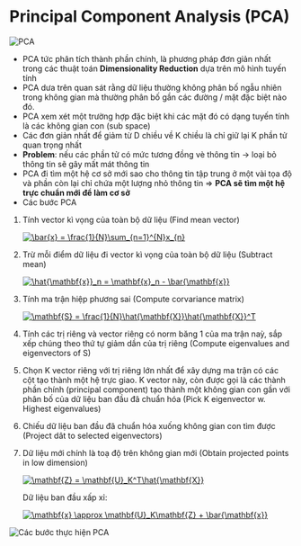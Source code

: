 # Principal Component Analysis (PCA)
![PCA](https://chrisalbon.com/images/machine_learning_flashcards/Principal_Component_Analysis_print.png)
* PCA tức phân tích thành phần chính, là phương pháp đơn giản nhất trong các thuật toán **Dimensionality Reduction** dựa trên mô hình tuyến tính
* PCA dưa trên quan sát rằng dữ liệu thường không phân bố ngẫu nhiên trong không gian mà thường phân bố gần các đường / mặt đặc biệt nào đó.
* PCA xem xét một trường hợp đặc biệt khi các mặt đó có dạng tuyến tính là các không gian con (sub space)
* Các đơn giản nhất để giảm từ D chiều về K chiều là chỉ giữ lại K phần tử quan trọng nhất
* **Problem**: nếu các phần tử có mức tương đồng vè thông tin -> loại bỏ thông tin sẽ gây mất mát thông tin
* PCA đi tìm một hệ cơ sở mới sao cho thông tin tập trung ở một vài tọa độ và phần còn lại chỉ chứa một lượng nhỏ thông tin => **PCA sẽ tìm một hệ trực chuẩn mới để làm cơ sở**
* Các bước PCA
1. Tính vector kì vọng của toàn bộ dữ liệu (Find mean vector)
    
   <a href="https://www.codecogs.com/eqnedit.php?latex=\bar{x}&space;=&space;\frac{1}{N}\sum_{n=1}^{N}x_{n}" target="_blank"><img src="https://latex.codecogs.com/gif.latex?\bar{x}&space;=&space;\frac{1}{N}\sum_{n=1}^{N}x_{n}" title="\bar{x} = \frac{1}{N}\sum_{n=1}^{N}x_{n}" /></a>

2. Trừ mỗi điểm dữ liệu đi vector kì vọng của toàn bộ dữ liệu (Subtract mean)

   <a href="https://www.codecogs.com/eqnedit.php?latex=\hat{\mathbf{x}}_n&space;=&space;\mathbf{x}_n&space;-&space;\bar{\mathbf{x}}" target="_blank"><img src="https://latex.codecogs.com/gif.latex?\hat{\mathbf{x}}_n&space;=&space;\mathbf{x}_n&space;-&space;\bar{\mathbf{x}}" title="\hat{\mathbf{x}}_n = \mathbf{x}_n - \bar{\mathbf{x}}" /></a>

3. Tính ma trận hiệp phương sai (Compute corvariance matrix)

   <a href="https://www.codecogs.com/eqnedit.php?latex=\mathbf{S}&space;=&space;\frac{1}{N}\hat{\mathbf{X}}\hat{\mathbf{X}}^T" target="_blank"><img src="https://latex.codecogs.com/gif.latex?\mathbf{S}&space;=&space;\frac{1}{N}\hat{\mathbf{X}}\hat{\mathbf{X}}^T" title="\mathbf{S} = \frac{1}{N}\hat{\mathbf{X}}\hat{\mathbf{X}}^T" /></a>

4. Tính các trị riêng và vector riêng có norm băng 1 của ma trận naỳ, sắp xếp chúng theo thứ tự giảm dần của trị riêng (Compute eigenvalues and eigenvectors of S)
5. Chọn K vector riêng với trị riêng lớn nhất để xây dựng ma trận có các cột tạo thành một hệ trực giao. K vector này, còn được gọi là các thành phần chính (principal component) tạo thành một không gian con gần với phân bố của dữ liệu ban đầu đã chuẩn hóa (Pick K eigenvector w. Highest eigenvalues) 
6. Chiếu dữ liệu ban đầu đã chuẩn hóa xuống không gian con tìm được (Project dât to selected eigenvectors)
7. Dữ liệu mới chính là toạ độ trên không gian mới (Obtain projected points in low dimension)

   <a href="https://www.codecogs.com/eqnedit.php?latex=\mathbf{Z}&space;=&space;\mathbf{U}_K^T\hat{\mathbf{X}}" target="_blank"><img src="https://latex.codecogs.com/gif.latex?\mathbf{Z}&space;=&space;\mathbf{U}_K^T\hat{\mathbf{X}}" title="\mathbf{Z} = \mathbf{U}_K^T\hat{\mathbf{X}}" /></a>
   
   Dữ liệu ban đầu xấp xỉ:
   
   <a href="https://www.codecogs.com/eqnedit.php?latex=\mathbf{x}&space;\approx&space;\mathbf{U}_K\mathbf{Z}&space;&plus;&space;\bar{\mathbf{x}}" target="_blank"><img src="https://latex.codecogs.com/gif.latex?\mathbf{x}&space;\approx&space;\mathbf{U}_K\mathbf{Z}&space;&plus;&space;\bar{\mathbf{x}}" title="\mathbf{x} \approx \mathbf{U}_K\mathbf{Z} + \bar{\mathbf{x}}" /></a>

![Các bước thực hiện PCA](https://machinelearningcoban.com/assets/27_pca/pca_procedure.png)
